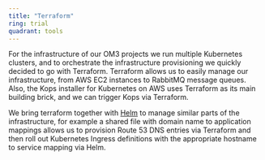```yaml
---
title: "Terraform"
ring: trial
quadrant: tools
---
```


For the infrastructure of our OM3 projects we run multiple Kubernetes clusters, and to orchestrate the infrastructure provisioning we quickly decided to go with Terraform.
Terraform allows us to easily manage our infrastructure, from AWS EC2 instances to RabbitMQ message queues.
Also, the Kops installer for Kubernetes on AWS uses Terraform as its main building brick, and we can trigger Kops via Terraform.

We bring terraform together with [Helm](/tools/helm.html) to manage similar parts of the infrastructure, for example a shared file with domain name to application mappings allows us to provision Route 53 DNS entries via Terraform and then roll out Kubernetes Ingress definitions with the appropriate hostname to service mapping via Helm.
